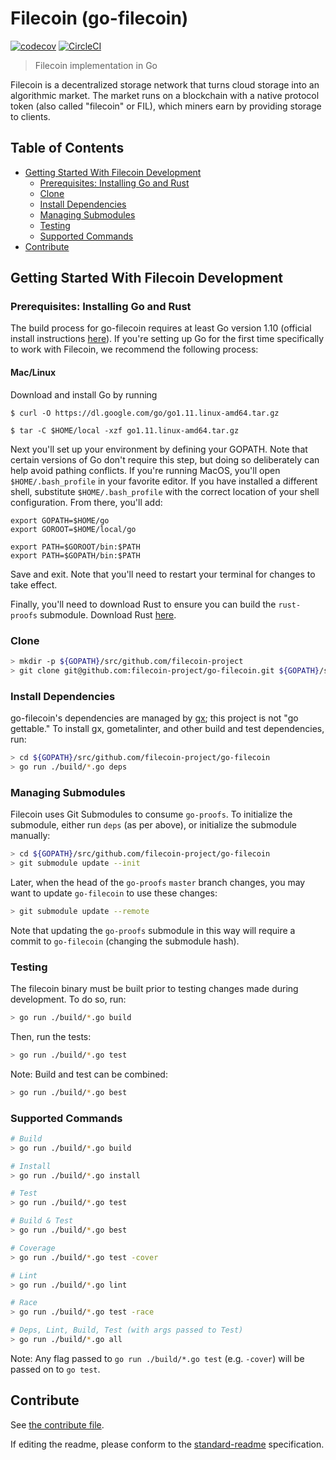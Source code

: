 # Filecoin (go-filecoin)

[![codecov](https://codecov.io/gh/filecoin-project/go-filecoin/branch/master/graph/badge.svg?token=J5QWYWkgHT)](https://codecov.io/gh/filecoin-project/go-filecoin)
[![CircleCI](https://circleci.com/gh/filecoin-project/go-filecoin.svg?style=svg&circle-token=5a9d1cb48788b41d98bdfbc8b15298816ec71fea)](https://circleci.com/gh/filecoin-project/go-filecoin)

> Filecoin implementation in Go

Filecoin is a decentralized storage network that turns cloud storage into an algorithmic market. The
market runs on a blockchain with a native protocol token (also called "filecoin" or FIL), which miners earn
by providing storage to clients.

## Table of Contents

- [Getting Started With Filecoin Development](#development)
  - [Prerequisites: Installing Go and Rust](#install-go)
  - [Clone](#clone)
  - [Install Dependencies](#install-dependencies)
  - [Managing Submodules](#managing-submodules)
  - [Testing](#testing)
  - [Supported Commands](#supported-commands)
- [Contribute](#contribute)

## Getting Started With Filecoin Development

### Prerequisites: Installing Go and Rust

The build process for go-filecoin requires at least Go version 1.10 (official install instructions [here][4]). If you're setting up Go for the first time specifically to work with Filecoin, we recommend the following process:

#### Mac/Linux

Download and install Go by running

```$ curl -O https://dl.google.com/go/go1.11.linux-amd64.tar.gz```

```$ tar -C $HOME/local -xzf go1.11.linux-amd64.tar.gz```

Next you'll set up your environment by defining your GOPATH. Note that certain versions of Go don't require this step, but doing so deliberately can help avoid pathing conflicts. If you're running MacOS, you'll open `$HOME/.bash_profile` in your favorite editor. If you have installed a different shell, substitute `$HOME/.bash_profile` with the correct location of your shell configuration. From there, you'll add:

```
export GOPATH=$HOME/go
export GOROOT=$HOME/local/go

export PATH=$GOROOT/bin:$PATH
export PATH=$GOPATH/bin:$PATH
```

Save and exit. Note that you'll need to restart your terminal for changes to take effect.

Finally, you'll need to download Rust to ensure you can  build the `rust-proofs` submodule. Download Rust [here][5].

### Clone

```sh
> mkdir -p ${GOPATH}/src/github.com/filecoin-project
> git clone git@github.com:filecoin-project/go-filecoin.git ${GOPATH}/src/github.com/filecoin-project/go-filecoin
```

### Install Dependencies

go-filecoin's dependencies are managed by [gx][2]; this project is not "go gettable." To install gx, gometalinter, and
other build and test dependencies, run:

```sh
> cd ${GOPATH}/src/github.com/filecoin-project/go-filecoin
> go run ./build/*.go deps
```

### Managing Submodules

Filecoin uses Git Submodules to consume `go-proofs`. To initialize the submodule, either run `deps` (as per above), or
initialize the submodule manually:

```sh
> cd ${GOPATH}/src/github.com/filecoin-project/go-filecoin
> git submodule update --init
```

Later, when the head of the `go-proofs` `master` branch changes, you may want to update `go-filecoin` to use these changes:

```sh
> git submodule update --remote
```

Note that updating the `go-proofs` submodule in this way will require a commit to `go-filecoin` (changing the submodule hash).

### Testing

The filecoin binary must be built prior to testing changes made during development. To do so, run:

```sh
> go run ./build/*.go build
```

Then, run the tests:

```sh
> go run ./build/*.go test
```

Note: Build and test can be combined:

```sh
> go run ./build/*.go best
```

### Supported Commands

```sh
# Build
> go run ./build/*.go build

# Install
> go run ./build/*.go install

# Test
> go run ./build/*.go test

# Build & Test
> go run ./build/*.go best

# Coverage
> go run ./build/*.go test -cover

# Lint
> go run ./build/*.go lint

# Race
> go run ./build/*.go test -race

# Deps, Lint, Build, Test (with args passed to Test)
> go run ./build/*.go all
```

Note: Any flag passed to `go run ./build/*.go test` (e.g. `-cover`) will be passed on to `go test`.

## Contribute

See [the contribute file](CONTRIBUTING.md).

If editing the readme, please conform to the [standard-readme][3] specification.

[1]: https://golang.org/dl/
[2]: https://github.com/whyrusleeping/gx
[3]: https://github.com/RichardLitt/standard-readme
[4]: https://golang.org/doc/install
[5]: https://www.rust-lang.org/en-US/install.html

